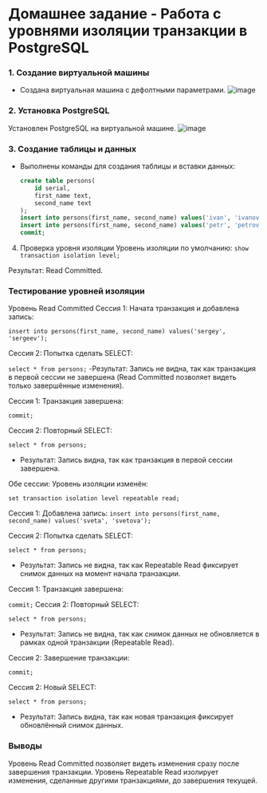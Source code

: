 # Домашнее задание - Работа с уровнями изоляции транзакции в PostgreSQL
### 1. Создание виртуальной машины
- Создана виртуальная машина с дефолтными параметрами.
 ![image](https://github.com/user-attachments/assets/9543d9aa-3f9c-404b-9901-bc3f7a47b1e9)


### 2. Установка PostgreSQL
 Установлен PostgreSQL на виртуальной машине.
![image](https://github.com/user-attachments/assets/06aea8cf-9729-423c-bb87-cb29d27eb270)


### 3. Создание таблицы и данных
- Выполнены команды для создания таблицы и вставки данных:
  ```sql
  create table persons(
      id serial,
      first_name text,
      second_name text
  );
  insert into persons(first_name, second_name) values('ivan', 'ivanov');
  insert into persons(first_name, second_name) values('petr', 'petrov');
  commit;

4. Проверка уровня изоляции
Уровень изоляции по умолчанию:
```show transaction isolation level;```

Результат: Read Committed.

### Тестирование уровней изоляции

Уровень Read Committed
Сессия 1: Начата транзакция и добавлена запись:


```insert into persons(first_name, second_name) values('sergey', 'sergeev');```

Сессия 2: Попытка сделать SELECT:

```select * from persons;```
-Результат: Запись не видна, так как транзакция в первой сессии не завершена (Read Committed позволяет видеть только завершённые изменения).

Сессия 1: Транзакция завершена:


```commit;```

Сессия 2: Повторный SELECT:


```select * from persons;```
- Результат: Запись видна, так как транзакция в первой сессии завершена.


Обе сессии: Уровень изоляции изменён:


```set transaction isolation level repeatable read;```


Сессия 1: Добавлена запись:
```insert into persons(first_name, second_name) values('sveta', 'svetova');```

Сессия 2: Попытка сделать SELECT:


```select * from persons;```
- Результат: Запись не видна, так как Repeatable Read фиксирует снимок данных на момент начала транзакции.

Сессия 1: Транзакция завершена:


```commit;```
Сессия 2: Повторный SELECT:


```select * from persons;```

- Результат: Запись не видна, так как снимок данных не обновляется в рамках одной транзакции (Repeatable Read).

Сессия 2: Завершение транзакции:


```commit;```

Сессия 2: Новый SELECT:


```select * from persons;```
- Результат: Запись видна, так как новая транзакция фиксирует обновлённый снимок данных.

### Выводы
Уровень Read Committed позволяет видеть изменения сразу после завершения транзакции.
Уровень Repeatable Read изолирует изменения, сделанные другими транзакциями, до завершения текущей.
